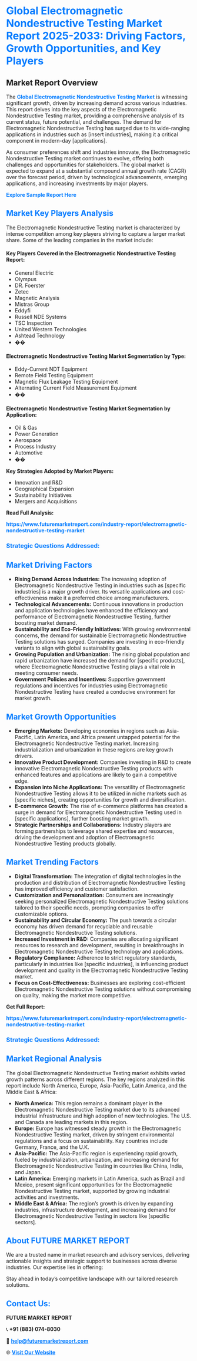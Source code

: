 <h1 style="color: #007BFF;">Global Electromagnetic Nondestructive Testing Market Report 2025-2033: Driving Factors, Growth Opportunities, and Key Players</h1>

<section id="overview">
<h2>Market Report Overview</h2>
<p>The <a href="https://www.futuremarketreport.com/industry-report/electromagnetic-nondestructive-testing-market" style="color: #007BFF; text-decoration: none;"><strong>Global Electromagnetic Nondestructive Testing Market</strong></a> is witnessing significant growth, driven by increasing demand across various industries. This report delves into the key aspects of the Electromagnetic Nondestructive Testing market, providing a comprehensive analysis of its current status, future potential, and challenges. The demand for Electromagnetic Nondestructive Testing has surged due to its wide-ranging applications in industries such as [insert industries], making it a critical component in modern-day [applications].</p>
<p>As consumer preferences shift and industries innovate, the Electromagnetic Nondestructive Testing market continues to evolve, offering both challenges and opportunities for stakeholders. The global market is expected to expand at a substantial compound annual growth rate (CAGR) over the forecast period, driven by technological advancements, emerging applications, and increasing investments by major players.</p>
</section>

<section id="overview">
<p><a href="https://www.futuremarketreport.com/request-sample/reportId=113972" style="color: #007BFF; text-decoration: none;"><strong>Explore Sample Report Here</strong></a></p>
</section>

<section id="key-players">
<h2 style="color: #007BFF;">Market Key Players Analysis</h2>
<p>The Electromagnetic Nondestructive Testing market is characterized by intense competition among key players striving to capture a larger market share. Some of the leading companies in the market include:</p>
<h4>Key Players Covered in the Electromagnetic Nondestructive Testing Report:</h4>
<ul><li>General Electric</li><li>Olympus</li><li>DR. Foerster</li><li>Zetec</li><li>Magnetic Analysis</li><li>Mistras Group</li><li>Eddyfi</li><li>Russell NDE Systems</li><li>TSC Inspection</li><li>United Western Technologies</li><li>Ashtead Technology</li><li>��</li></ul>
<h4>Electromagnetic Nondestructive Testing Market Segmentation by Type:</h4>
<ul><li>Eddy-Current NDT Equipment</li><li>Remote Field Testing Equipment</li><li>Magnetic Flux Leakage Testing Equipment</li><li>Alternating Current Field Measurement Equipment</li><li>��</li></ul>

<h4>Electromagnetic Nondestructive Testing Market Segmentation by Application:</h4>
<ul><li>Oil &amp; Gas</li><li>Power Generation</li><li>Aerospace</li><li>Process Industry</li><li>Automotive</li><li>��</li></ul>
<p><strong>Key Strategies Adopted by Market Players:</strong></p>
<ul>
<li>Innovation and R&D</li>
<li>Geographical Expansion</li>
<li>Sustainability Initiatives</li>
<li>Mergers and Acquisitions</li>
</ul>
</section>

<section>
<p><strong>Read Full Analysis: </strong></p><a href="https://www.futuremarketreport.com/industry-report/electromagnetic-nondestructive-testing-market" style="color: #007BFF; text-decoration: none;"><strong>https://www.futuremarketreport.com/industry-report/electromagnetic-nondestructive-testing-market</strong></a>
<h3 style="color: #007BFF;">Strategic Questions Addressed:</h3>
</section>

<section id="driving-factors">
<h2 style="color: #007BFF;">Market Driving Factors</h2>
<ul>
<li><strong>Rising Demand Across Industries:</strong> The increasing adoption of Electromagnetic Nondestructive Testing in industries such as [specific industries] is a major growth driver. Its versatile applications and cost-effectiveness make it a preferred choice among manufacturers.</li>
<li><strong>Technological Advancements:</strong> Continuous innovations in production and application technologies have enhanced the efficiency and performance of Electromagnetic Nondestructive Testing, further boosting market demand.</li>
<li><strong>Sustainability and Eco-Friendly Initiatives:</strong> With growing environmental concerns, the demand for sustainable Electromagnetic Nondestructive Testing solutions has surged. Companies are investing in eco-friendly variants to align with global sustainability goals.</li>
<li><strong>Growing Population and Urbanization:</strong> The rising global population and rapid urbanization have increased the demand for [specific products], where Electromagnetic Nondestructive Testing plays a vital role in meeting consumer needs.</li>
<li><strong>Government Policies and Incentives:</strong> Supportive government regulations and incentives for industries using Electromagnetic Nondestructive Testing have created a conducive environment for market growth.</li>
</ul>
</section>

<section id="growth-opportunities">
<h2 style="color: #007BFF;">Market Growth Opportunities</h2>
<ul>
<li><strong>Emerging Markets:</strong> Developing economies in regions such as Asia-Pacific, Latin America, and Africa present untapped potential for the Electromagnetic Nondestructive Testing market. Increasing industrialization and urbanization in these regions are key growth drivers.</li>
<li><strong>Innovative Product Development:</strong> Companies investing in R&D to create innovative Electromagnetic Nondestructive Testing products with enhanced features and applications are likely to gain a competitive edge.</li>
<li><strong>Expansion into Niche Applications:</strong> The versatility of Electromagnetic Nondestructive Testing allows it to be utilized in niche markets such as [specific niches], creating opportunities for growth and diversification.</li>
<li><strong>E-commerce Growth:</strong> The rise of e-commerce platforms has created a surge in demand for Electromagnetic Nondestructive Testing used in [specific applications], further boosting market growth.</li>
<li><strong>Strategic Partnerships and Collaborations:</strong> Industry players are forming partnerships to leverage shared expertise and resources, driving the development and adoption of Electromagnetic Nondestructive Testing products globally.</li>
</ul>
</section>

<section id="trending-factors">
<h2 style="color: #007BFF;">Market Trending Factors</h2>
<ul>
<li><strong>Digital Transformation:</strong> The integration of digital technologies in the production and distribution of Electromagnetic Nondestructive Testing has improved efficiency and customer satisfaction.</li>
<li><strong>Customization and Personalization:</strong> Consumers are increasingly seeking personalized Electromagnetic Nondestructive Testing solutions tailored to their specific needs, prompting companies to offer customizable options.</li>
<li><strong>Sustainability and Circular Economy:</strong> The push towards a circular economy has driven demand for recyclable and reusable Electromagnetic Nondestructive Testing solutions.</li>
<li><strong>Increased Investment in R&D:</strong> Companies are allocating significant resources to research and development, resulting in breakthroughs in Electromagnetic Nondestructive Testing technology and applications.</li>
<li><strong>Regulatory Compliance:</strong> Adherence to strict regulatory standards, particularly in industries like [specific industries], is influencing product development and quality in the Electromagnetic Nondestructive Testing market.</li>
<li><strong>Focus on Cost-Effectiveness:</strong> Businesses are exploring cost-efficient Electromagnetic Nondestructive Testing solutions without compromising on quality, making the market more competitive.</li>
</ul>
</section>

<section>
<p><strong>Get Full Report: </strong></p><a href="https://www.futuremarketreport.com/industry-report/electromagnetic-nondestructive-testing-market" style="color: #007BFF; text-decoration: none;"><strong>https://www.futuremarketreport.com/industry-report/electromagnetic-nondestructive-testing-market</strong></a>
<h3 style="color: #007BFF;">Strategic Questions Addressed:</h3>
</section>


<section id="regional-analysis">
<h2 style="color: #007BFF;">Market Regional Analysis</h2>
<p>The global Electromagnetic Nondestructive Testing market exhibits varied growth patterns across different regions. The key regions analyzed in this report include North America, Europe, Asia-Pacific, Latin America, and the Middle East & Africa:</p>
<ul>
<li><strong>North America:</strong> This region remains a dominant player in the Electromagnetic Nondestructive Testing market due to its advanced industrial infrastructure and high adoption of new technologies. The U.S. and Canada are leading markets in this region.</li>
<li><strong>Europe:</strong> Europe has witnessed steady growth in the Electromagnetic Nondestructive Testing market, driven by stringent environmental regulations and a focus on sustainability. Key countries include Germany, France, and the U.K.</li>
<li><strong>Asia-Pacific:</strong> The Asia-Pacific region is experiencing rapid growth, fueled by industrialization, urbanization, and increasing demand for Electromagnetic Nondestructive Testing in countries like China, India, and Japan.</li>
<li><strong>Latin America:</strong> Emerging markets in Latin America, such as Brazil and Mexico, present significant opportunities for the Electromagnetic Nondestructive Testing market, supported by growing industrial activities and investments.</li>
<li><strong>Middle East & Africa:</strong> The region’s growth is driven by expanding industries, infrastructure development, and increasing demand for Electromagnetic Nondestructive Testing in sectors like [specific sectors].</li>
</ul>
</section>

<footer>
<h2 style="color: #007BFF;">About FUTURE MARKET REPORT</h2>
<p>We are a trusted name in market research and advisory services, delivering actionable insights and strategic support to businesses across diverse industries. Our expertise lies in offering:</p>

<p>Stay ahead in today’s competitive landscape with our tailored research solutions.</p>

<h2 style="color: #007BFF;">Contact Us:</h2>
<p><strong>FUTURE MARKET REPORT</strong></p>
<p>📞 <strong>+91 (883) 074-8030</strong></p>
<p>📧 <strong><a href="mailto:help@futuremarketreport.com" style="color: #007BFF;">help@futuremarketreport.com</a></strong></p>
<p>🌐 <strong><a href="https://www.futuremarketreport.com/" style="color: #007BFF;">Visit Our Website</a></strong></p>
</footer>